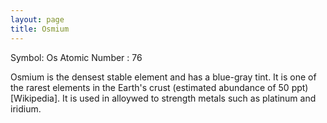 ```yaml
---
layout: page
title: Osmium
---
```


Symbol: Os
Atomic Number : 76

Osmium is the densest stable element and has a blue-gray tint. It is one of the rarest elements in the Earth's crust (estimated abundance of 50 ppt) [Wikipedia]. It is used in alloywed to strength metals such as platinum and iridium.

